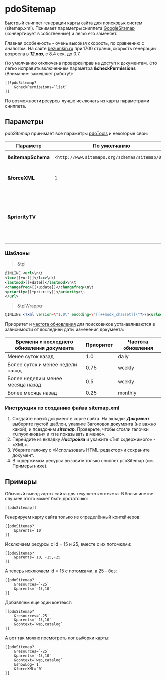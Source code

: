 # pdoSitemap

Быстрый сниппет генерации карты сайта для поисковых систем (sitemap.xml). Понимает параметры сниппета [GoogleSitemap][1] (конвертирует в собственные) и легко его заменяет.

Главная особенность - очень высокая скорость, по сравнению с аналогом. На сайте [bezumkin.ru][2] при 1700 страниц скорость генерации возросла в ***12 раз***, с 8.4 сек. до 0.7.

По умолчанию отключена проверка прав на доступ к документам. Это легко исправить включением параметра **&checkPermissions** (Внимание: замедляет работу!):

``` modx
[[!pdoSitemap?
    &checkPermissions=`list`
]]
```

По возможности ресурсы лучше исключать из карты параметрами сниппета.

## Параметры

*pdoSitemap* принимает все параметры [pdoTools][3] и некоторые свои:

| Параметр           | По умолчанию                                    | Описание                                                                                                           |
|--------------------|-------------------------------------------------|--------------------------------------------------------------------------------------------------------------------|
| **&sitemapSchema** | `<http://www.sitemaps.org/schemas/sitemap/0.9>` | Схема карты сайта.                                                                                                 |
| **&forceXML**      | `1`                                             | Принудительно выводить страницу как XML.                                                                           |
| **&priorityTV**    |                                                 | Дополнительное поле, в котором указывается [приоритет][4] документа. Нужно добавить его в параметр **&includeTVs** |

### Шаблоны

> &tpl

``` xml
@INLINE <url>\n\t
<loc>[[+url]]</loc>\n\t
<lastmod>[[+date]]</lastmod>\n\t
<changefreq>[[+update]]</changefreq>\n\t
<priority>[[+priority]]</priority>\n
</url>
```

> &tplWrapper

``` xml
@INLINE <?xml version=\"1.0\" encoding=\"[[++modx_charset]]\"?>\n<urlset xmlns=\"[[+schema]]\">\n[[+output]]\n</urlset>
```

Приоритет и [частота обновления][5] для поисковиков устанавливаются в зависимости от последней даты изменения документа:

| Времени с последнего обновления документа | Приоритет | Частота обновления |
|-------------------------------------------|-----------|--------------------|
| Менее суток назад                         | 1.0       | daily              |
| Более суток и менее недели назад          | 0.75      | weekly             |
| Более недели и менее месяца назад         | 0.5       | weekly             |
| Более месяца назад                        | 0.25      | monthly            |

### Инструкция по созданию файла sitemap.xml

1. Создайте новый документ в корне сайта. На вкладке ***Документ*** выберите пустой шаблон, укажите Заголовок документа (не важно какой), и псевдоним ***sitemap***. Проверьте, чтобы стояли галочки «Опубликован» и «Не показывать в меню».
2. Перейдите на вкладку ***Настройки*** и укажите «Тип содержимого» - «XML».
3. Уберите галочку с «Использовать HTML-редактор» и сохраните документ.
4. В содержимом ресурса вызовите только сниппет pdoSitemap (см. Примеры ниже).

## Примеры

Обычный вывод карты сайта для текущего контекста. В большинстве случаев этого может быть достаточно:

``` modx
[[pdoSitemap]]
```

Генерируем карту сайта только из определённый контейнеров:

``` modx
[[pdoSitemap?
    &parents=`10`
]]
```

Исключаем ресурсы с id = 15 и 25, вместе с их потомками:

``` modx
[[pdoSitemap?
    &parents=`10, -15,-25`
]]
```

А теперь исключаем id = 15 с потомками, а 25 - без:

``` modx
[[pdoSitemap?
    &resources=`-25`
    &parents=`-15,10`
]]
```

Добавляем еще один контекст:

``` modx
[[pdoSitemap?
    &resources=`-25`
    &parents=`-15,10`
    &context=`web,catalog`
]]
```

А вот так можно посмотреть лог выборки карты:

``` modx
[[pdoSitemap?
    &resources=`-25`
    &parents=`-15,10`
    &context=`web,catalog`
    &showLog=`1`
    &forceXML=`0`
]]
```

[1]: http://rtfm.modx.com/extras/revo/googlesitemap
[2]: http://bezumkin.ru/sitemap.xml
[3]: /components/pdotools/general-parameters
[4]: http://www.sitemaps.org/ru/protocol.html#prioritydef
[5]: http://www.sitemaps.org/ru/protocol.html#changefreqdef
